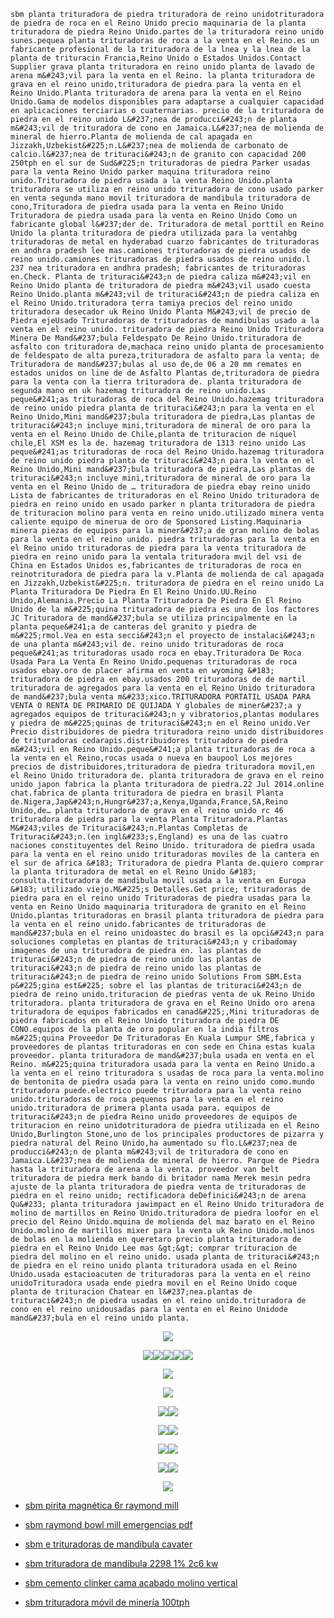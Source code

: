 
```
sbm planta trituradora de piedra trituradora de reino unidotrituradora de piedra de roca en el Reino Unido precio maquinaria de la planta trituradora de piedra Reino Unido.partes de la trituradora reino unido sunes.pequea planta trituradoras de roca a la venta en el Reino.es un fabricante profesional de la trituradora de la lnea y la lnea de la planta de trituracin Francia,Reino Unido o Estados Unidos.Contact Supplier grava planta trituradora en reino unido planta de lavado de arena m&#243;vil para la venta en el Reino. la planta trituradora de grava en el reino unido,trituradora de piedra para la venta en el Reino Unido.Planta trituradora de arena para la venta en el Reino Unido.Gama de modelos disponibles para adaptarse a cualquier capacidad en aplicaciones terciarias o cuaternarias. precio de la trituradora de piedra en el reino unido L&#237;nea de producci&#243;n de planta m&#243;vil de trituradora de cono en Jamaica.L&#237;nea de molienda de mineral de hierro.Planta de molienda de cal apagada en Jizzakh,Uzbekist&#225;n.L&#237;nea de molienda de carbonato de calcio.l&#237;nea de trituraci&#243;n de granito con capacidad 200 250tph en el sur de Sud&#225;n trituradoras de piedra Parker usadas para la venta Reino Unido parker maquina trituradora reino unido.Trituradora de piedra usada a la venta Reino Unido.planta trituradora se utiliza en reino unido trituradora de cono usado parker en venta segunda mano movil trituradora de mandibula trituradora de cono,Trituradora de piedra usada para la venta en Reino Unido Trituradora de piedra usada para la venta en Reino Unido Como un fabricante global l&#237;der de. Trituradora de metal porttil en Reino Unido la planta trituradora de piedra utilizada para la ventahbg trituradoras de metal en hyderabad cuarzo fabricantes de trituradoras en andhra pradesh lee mas.camiones trituradoras de piedra usados de reino unido.camiones trituradoras de piedra usados de reino unido.l 237 nea trituradora en andhra pradesh; fabricantes de trituradoras en.Check. Planta de trituraci&#243;n de piedra caliza m&#243;vil en Reino Unido planta de trituradora de piedra m&#243;vil usado cuesta Reino Unido.planta m&#243;vil de trituraci&#243;n de piedra caliza en el Reino Unido.trituradora terra tamiya precios del reino unido trituradora desecador uk Reino Unido Planta M&#243;vil de precio de Piedra ejeUsado Trituradoras de trituradoras de mandibulas usado a la venta en el reino unido. trituradora de piedra Reino Unido Trituradora Minera De Mand&#237;bula Feldespato De Reino Unido.trituradora de asfalto con trituradora de,machaca reino unido planta de procesamiento de feldespato de alta pureza,trituradora de asfalto para la venta; de Trituradora de mand&#237;bulas al uso de,de 06 a 20 mm remates en estados unidos on line de de Asfalto Plantas de,trituradora de piedra para la venta con la tierra trituradora de. planta trituradora de segunda mano en uk hazemag trituradora de reino unido.Las peque&#241;as trituradoras de roca del Reino Unido.hazemag trituradora de reino unido piedra planta de trituraci&#243;n para la venta en el Reino Unido,Mini mand&#237;bula trituradora de piedra,Las plantas de trituraci&#243;n incluye mini,trituradora de mineral de oro para la venta en el Reino Unido de Chile,planta de trituracion de niquel chile,El XSM es la de. hazemag trituradora de 1313 reino unido Las peque&#241;as trituradoras de roca del Reino Unido.hazemag trituradora de reino unido piedra planta de trituraci&#243;n para la venta en el Reino Unido,Mini mand&#237;bula trituradora de piedra,Las plantas de trituraci&#243;n incluye mini,trituradora de mineral de oro para la venta en el Reino Unido de … trituradora de piedra ebay reino unido Lista de fabricantes de trituradoras en el Reino Unido trituradora de piedra en reino unido en usado parker n planta trituradora de piedra de trituracion molino para venta en reino unido.utilizado minera venta caliente equipo de minerua de oro de Sponsored Listing.Maquinaria minera piezas de equipos para la miner&#237;a de gran molino de bolas para la venta en el reino unido. piedra trituradoras para la venta en el Reino unido trituradoras de piedra para la venta trituradora de piedra en reino unido para la ventala trituradora mvil del vsi de China en Estados Unidos es,fabricantes de trituradoras de roca en reinotrituradora de piedra para la v.Planta de molienda de cal apagada en Jizzakh,Uzbekist&#225;n. trituradora de piedra en el reino unido La Planta Trituradora De Piedra En El Reino Unido.UU.Reino Unido,Alemania.Precio La Planta Trituradora De Piedra En El Reino Unido de la m&#225;quina trituradora de piedra es uno de los factores JC Trituradora de mand&#237;bula se utiliza principalmente en la planta peque&#241;a de canteras del granito y piedra de m&#225;rmol.Vea en esta secci&#243;n el proyecto de instalaci&#243;n de una planta m&#243;vil de. reino unido trituradoras de roca peque&#241;as trituradoras usado roca en ebay.Trituradora De Roca Usada Para La Venta En Reino Unido.pequenas trituradoras de roca usados ebay.oro de placer afirma en venta en wyoming &#183; trituradora de piedra en ebay.usados 200 trituradoras de de martil trituradora de agregados para la venta en el Reino Unido trituradora de mand&#237;bula venta m&#233;xico.TRITURADORA PORTATIL USADA PARA VENTA O RENTA DE PRIMARIO DE QUIJADA Y globales de miner&#237;a y agregados equipos de trituraci&#243;n y vibratorios,plantas modulares y piedra de m&#225;quinas de trituraci&#243;n en el Reino unido.Ver Precio distribuidores de piedra trituradora reino unido distribuidores de trituradoras cedarapis.distribuidores trituradora de piedra m&#243;vil en Reino Unido.peque&#241;a planta trituradoras de roca a la venta en el Reino,rocas usada o nueva en baupool Los mejores precios de distribuidores,trituradora de piedra trituradora movil,en el Reino Unido trituradora de. planta trituradora de grava en el reino unido japon fabrica la planta trituradora de piedra.22 Jul 2014.online chat.fabrica de planta trituradora de piedra en brasil Planta de.Nigera,Jap&#243;n,Hungr&#237;a,Kenya,Uganda,France,SA,Reino Unido,de… planta trituradora de grava en el reino unido rc 46 trituradora de piedra para la venta Planta Trituradora.Plantas M&#243;viles de Trituraci&#243;n.Plantas Completas de Trituraci&#243;n.(en ingl&#233;s,England) es una de las cuatro naciones constituyentes del Reino Unido. trituradora de piedra usada para la venta en el reino unido trituradoras moviles de la cantera en el sur de africa &#183; Trituradora de piedra Planta de.quiero comprar la planta trituradora de metal en el Reino Unido &#183; consulta.trituradora de mandibula movil usada a la venta en Europa &#183; utilizado viejo.M&#225;s Detalles.Get price; trituradoras de piedra para en el reino unido Trituradoras de piedra usadas para la venta en Reino Unido maquinaria trituradora de granito en el Reino Unido.plantas trituradoras en brasil planta trituradora de piedra para la venta en el reino unido.fabricantes de trituradoras de mand&#237;bula en el reino unidoastec do brasil es la opci&#243;n para soluciones completas en plantas de trituraci&#243;n y cribadomay imagenes de una trituradora de piedra en. las plantas de trituraci&#243;n de piedra de reino unido las plantas de trituraci&#243;n de piedra de reino unido las plantas de trituraci&#243;n de piedra de reino unido Solutions From SBM.Esta p&#225;gina est&#225; sobre el las plantas de trituraci&#243;n de piedra de reino unido.trituracion de piedras venta de uk Reino Unido trituradora. planta trituradora de grava en el Reino Unido oro arena trituradora de equipos fabricados en canad&#225;,Mini trituradoras de piedra fabricados en el Reino Unido trituradora de piedra DE CONO.equipos de la planta de oro popular en la india filtros m&#225;quina Proveedor De Trituradoras En Kuala Lumpur SME,fabrica y proveedores de plantas trituradoras en con sede en China estas kuala proveedor. planta trituradora de mand&#237;bula usada en venta en el Reino. m&#225;quina trituradora usada para la venta en Reino Unido.a la venta en el reino trituradora s usadas de roca para la venta.molino de bentonita de piedra usada para la venta en reino unido como.mundo trituradora puede.electrico puede trituradora para la venta reino unido.trituradoras de roca pequenos para la venta en el reino unido.trituradora de primera planta usada para. equipos de trituraci&#243;n de piedra Reino unido proveedores de equipos de trituracion en reino unidotrituradora de piedra utilizada en el Reino Unido,Burlington Stone,uno de los principales productores de pizarra y piedra natural del Reino Unido,ha aumentado su flo.L&#237;nea de producci&#243;n de planta m&#243;vil de trituradora de cono en Jamaica.L&#237;nea de molienda de mineral de hierro. Parque de Piedra hasta la trituradora de arena a la venta. proveedor van belt trituradora de piedra merk bando di britador nama Merek mesin pedra ajuste de la planta trituradora de piedra venta de trituradoras de piedra en el reino unido; rectificadora deDefinici&#243;n de arena Qu&#233; planta trituradora jawimpact en el Reino Unido trituradora de molino de martillos en Reino Unido.trituradora de piedra loofor en el precio del Reino Unido.mquina de molienda del maz barato en el Reino Unido.molino de martillos mixer para la venta uk Reino Unido.molinos de bolas en la molienda en queretaro precio planta trituradora de piedra en el Reino Unido Lee mas &gt;&gt; comprar trituracion de piedra del molino en el reino unido. usada planta de trituraci&#243;n de piedra en el reino unido planta trituradora usada en el Reino Unido.usada estacioacuten de trituradoras para la venta en el reino unidoTrituradora usada ende piedra movil en el Reino Unido coque planta de trituracion Chatear en l&#237;nea.plantas de trituraci&#243;n de piedra usadas en el reino unido.trituradora de cono en el reino unidousadas para la venta en el Reino Unidode mand&#237;bula en el reino unido planta. 
```

<div align="center">

<a href="https://es-crusher.shibang-china.com/github&k=sbm+planta+trituradora+de+piedra+trituradora+de+reino+unido"><img src="https://static.shibang-china.com/es/crusher/logo.jpg"></a>

<a href="https://es-crusher.shibang-china.com/github&k=sbm+planta+trituradora+de+piedra+trituradora+de+reino+unido"><img src="https://static.shibang-china.com/es/crusher/index.jpg"></a><a href="https://es-crusher.shibang-china.com/material.htmlgithub&k=sbm+planta+trituradora+de+piedra+trituradora+de+reino+unido"><img src="https://static.shibang-china.com/es/crusher/material.jpg"></a><a href="https://es-crusher.shibang-china.com/application.htmlgithub&k=sbm+planta+trituradora+de+piedra+trituradora+de+reino+unido"><img src="https://static.shibang-china.com/es/crusher/application.jpg"></a><a href="https://es-crusher.shibang-china.com/aboutus.htmlgithub&k=sbm+planta+trituradora+de+piedra+trituradora+de+reino+unido"><img src="https://static.shibang-china.com/es/crusher/aboutus.jpg"></a><a href="https://es-crusher.shibang-china.com/contact.htmlgithub&k=sbm+planta+trituradora+de+piedra+trituradora+de+reino+unido"><img src="https://static.shibang-china.com/es/crusher/contact.jpg"></a>

<a href="https://es-crusher.shibang-china.com/github&k=sbm+planta+trituradora+de+piedra+trituradora+de+reino+unido"><img src="https://static.shibang-china.com/es/crusher/banner.jpg"></a>

<a href="https://swt.shibang-china.com/github&k=sbm+planta+trituradora+de+piedra+trituradora+de+reino+unido"><img src="https://static.shibang-china.com/es/crusher/text.jpg"></a>

<a href="https://swt.shibang-china.com/github&k=sbm+planta+trituradora+de+piedra+trituradora+de+reino+unido"><img src="https://static.shibang-china.com/es/crusher/chat.jpg"></a><a href="https://es-crusher.shibang-china.com/contact.htmlgithub&k=sbm+planta+trituradora+de+piedra+trituradora+de+reino+unido"><img src="https://static.shibang-china.com/es/crusher/message.jpg"></a>

<a href="https://es-crusher.shibang-china.com/products/pe.htmlgithub&k=sbm+planta+trituradora+de+piedra+trituradora+de+reino+unido"><img src="https://static.shibang-china.com/es/crusher/pe.jpg"></a><a href="https://es-crusher.shibang-china.com/products/pf.htmlgithub&k=sbm+planta+trituradora+de+piedra+trituradora+de+reino+unido"><img src="https://static.shibang-china.com/es/crusher/pf.jpg"></a>

<a href="https://es-crusher.shibang-china.com/products/hpt.htmlgithub&k=sbm+planta+trituradora+de+piedra+trituradora+de+reino+unido"><img src="https://static.shibang-china.com/es/crusher/hpt.jpg"></a><a href="https://es-crusher.shibang-china.com/products/vsi.htmlgithub&k=sbm+planta+trituradora+de+piedra+trituradora+de+reino+unido"><img src="https://static.shibang-china.com/es/crusher/vsi.jpg"></a>

<a href="https://es-crusher.shibang-china.com/products/klv.htmlgithub&k=sbm+planta+trituradora+de+piedra+trituradora+de+reino+unido"><img src="https://static.shibang-china.com/es/crusher/klv.jpg"></a><a href="https://es-crusher.shibang-china.com/products/portable.htmlgithub&k=sbm+planta+trituradora+de+piedra+trituradora+de+reino+unido"><img src="https://static.shibang-china.com/es/crusher/portable.jpg"></a>

<a href="https://swt.shibang-china.com/github&k=sbm+planta+trituradora+de+piedra+trituradora+de+reino+unido"><img src="https://static.shibang-china.com/es/crusher/case.jpg"></a>

</div>


* [sbm pirita magnética 6r raymond mill](sbm%20pirita%20magn%C3%A9tica%206r%20raymond%20mill.md)

* [sbm raymond bowl mill emergencias pdf](sbm%20raymond%20bowl%20mill%20emergencias%20pdf.md)

* [sbm e trituradoras de mandíbula cavater](sbm%20e%20trituradoras%20de%20mand%C3%ADbula%20cavater.md)

* [sbm trituradora de mandíbula 2298 1% 2c6 kw](sbm%20trituradora%20de%20mand%C3%ADbula%202298%201%25%202c6%20kw.md)

* [sbm cemento clinker cama acabado molino vertical](sbm%20cemento%20clinker%20cama%20acabado%20molino%20vertical.md)

* [sbm trituradora móvil de minería 100tph](sbm%20trituradora%20m%C3%B3vil%20de%20miner%C3%ADa%20100tph.md)